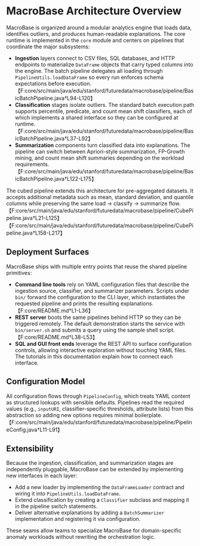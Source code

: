 # MacroBase Architecture Overview

MacroBase is organized around a modular analytics engine that loads data, identifies
outliers, and produces human-readable explanations. The core runtime is
implemented in the `core` module and centers on pipelines that coordinate the
major subsystems:

- **Ingestion** layers connect to CSV files, SQL databases, and HTTP endpoints
  to materialize `DataFrame` objects that carry typed columns into the engine.
  The batch pipeline delegates all loading through `PipelineUtils.loadDataFrame`
  so every run enforces schema expectations before execution.【F:core/src/main/java/edu/stanford/futuredata/macrobase/pipeline/BasicBatchPipeline.java†L94-L120】
- **Classification** stages isolate outliers. The standard batch execution path
  supports percentile, predicate, and count mean shift classifiers, each of
  which implements a shared interface so they can be configured at runtime.【F:core/src/main/java/edu/stanford/futuredata/macrobase/pipeline/BasicBatchPipeline.java†L37-L92】
- **Summarization** components turn classified data into explanations. The
  pipeline can switch between Apriori-style summarization, FP-Growth mining, and
  count mean shift summaries depending on the workload requirements.【F:core/src/main/java/edu/stanford/futuredata/macrobase/pipeline/BasicBatchPipeline.java†L122-L175】

The cubed pipeline extends this architecture for pre-aggregated datasets. It
accepts additional metadata such as mean, standard deviation, and quantile
columns while preserving the same load → classify → summarize flow.【F:core/src/main/java/edu/stanford/futuredata/macrobase/pipeline/CubePipeline.java†L21-L125】【F:core/src/main/java/edu/stanford/futuredata/macrobase/pipeline/CubePipeline.java†L158-L217】

## Deployment Surfaces

MacroBase ships with multiple entry points that reuse the shared pipeline
primitives:

- **Command line tools** rely on YAML configuration files that describe the
  ingestion source, classifier, and summarizer parameters. Scripts under `bin/`
  forward the configuration to the CLI layer, which instantiates the requested
  pipeline and prints the resulting explanations.【F:core/README.md†L1-L36】
- **REST server** boots the same pipelines behind HTTP so they can be triggered
  remotely. The default demonstration starts the service with `bin/server.sh`
  and submits a query using the sample shell script.【F:core/README.md†L38-L53】
- **SQL and GUI front ends** leverage the REST API to surface configuration
  controls, allowing interactive exploration without touching YAML files. The
  tutorials in this documentation explain how to connect each interface.

## Configuration Model

All configuration flows through `PipelineConfig`, which treats YAML content as
structured lookups with sensible defaults. Pipelines read the required values
(e.g., `inputURI`, classifier-specific thresholds, attribute lists) from this
abstraction so adding new options requires minimal boilerplate.【F:core/src/main/java/edu/stanford/futuredata/macrobase/pipeline/PipelineConfig.java†L11-L91】

## Extensibility

Because the ingestion, classification, and summarization stages are
independently pluggable, MacroBase can be extended by implementing new
interfaces in each layer:

- Add a new loader by implementing the `DataFrameLoader` contract and wiring it
  into `PipelineUtils.loadDataFrame`.
- Extend classification by creating a `Classifier` subclass and mapping it in
  the pipeline switch statements.
- Deliver alternative explanations by adding a `BatchSummarizer` implementation
  and registering it via configuration.

These seams allow teams to specialize MacroBase for domain-specific anomaly
workloads without rewriting the orchestration logic.

